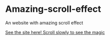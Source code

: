 # Amazing-scroll-effect
An website with amazing scroll effect



[See the site here! Scroll slowly to see the magic](https://parjanya-kumar-arya-789.github.io/Amazing-scroll-effect/)
